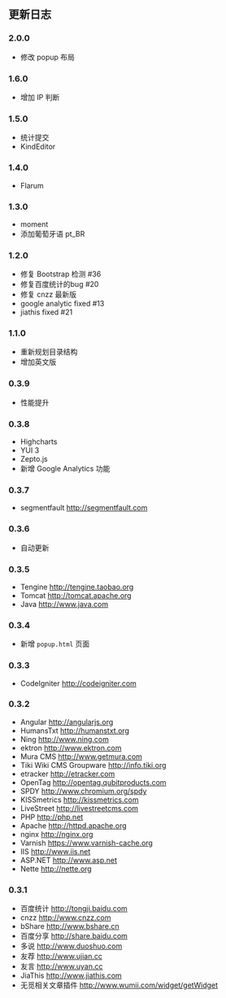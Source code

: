 ## 更新日志

### 2.0.0

- 修改 popup 布局

### 1.6.0

- 增加 IP 判断

### 1.5.0

- 统计提交
- KindEditor

### 1.4.0

- Flarum

### 1.3.0

- moment
- 添加葡萄牙语 pt_BR

### 1.2.0

- 修复 Bootstrap 检测 #36
- 修复百度统计的bug #20
- 修复 cnzz 最新版
- google analytic fixed #13
- jiathis fixed #21

### 1.1.0 

- 重新规划目录结构
- 增加英文版

### 0.3.9

- 性能提升

### 0.3.8

- Highcharts
- YUI 3
- Zepto.js
- 新增 Google Analytics 功能

### 0.3.7

- segmentfault http://segmentfault.com

### 0.3.6

- 自动更新 

### 0.3.5

- Tengine http://tengine.taobao.org
- Tomcat http://tomcat.apache.org
- Java http://www.java.com

### 0.3.4

- 新增 `popup.html` 页面

### 0.3.3

- CodeIgniter http://codeigniter.com

### 0.3.2

- Angular http://angularjs.org
- HumansTxt http://humanstxt.org
- Ning http://www.ning.com
- ektron http://www.ektron.com
- Mura CMS http://www.getmura.com
- Tiki Wiki CMS Groupware http://info.tiki.org
- etracker http://etracker.com
- OpenTag http://opentag.qubitproducts.com
- SPDY http://www.chromium.org/spdy
- KISSmetrics http://kissmetrics.com
- LiveStreet http://livestreetcms.com
- PHP http://php.net
- Apache http://httpd.apache.org
- nginx http://nginx.org
- Varnish https://www.varnish-cache.org
- IIS http://www.iis.net
- ASP.NET http://www.asp.net
- Nette http://nette.org

### 0.3.1

- 百度统计 http://tongji.baidu.com
- cnzz http://www.cnzz.com
- bShare http://www.bshare.cn
- 百度分享 http://share.baidu.com
- 多说 http://www.duoshuo.com
- 友荐 http://www.ujian.cc
- 友言 http://www.uyan.cc
- JiaThis http://www.jiathis.com
- 无觅相关文章插件 http://www.wumii.com/widget/getWidget
